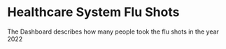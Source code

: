 # Healthcare System Flu Shots
 The Dashboard describes how many people took the flu shots in the year 2022
